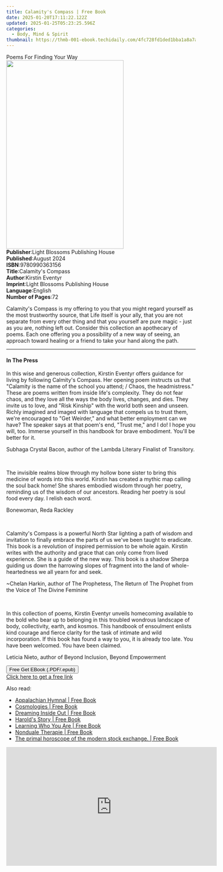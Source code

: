 ```yaml
---
title: Calamity's Compass | Free Book
date: 2025-01-20T17:11:22.122Z
updated: 2025-01-25T05:23:25.596Z
categories:
  - Body, Mind & Spirit
thumbnail: https://thmb-001-ebook.techidaily.com/4fc728fd1ded1bba1a8a7a83056097060f9f4632bb213458a68fe6db4fd82fd7.jpg
---
```

<main id="book-container">
  <div class="flex flex-col">
    <div class="book-brief flex-1 py-6 px-4 sm:p-6 md:py-10 md:px-8">
      <!-- brief-->
      <div class="book-brief-main">Poems For Finding Your Way</div>
    </div>
    <div
      class="book-meta-info flex-1 grid gap-4 col-start-1 col-end-3 row-start-1 sm:mb-6 sm:grid-cols-4 lg:gap-6 lg:col-start-2 lg:row-end-6 lg:row-span-6 lg:mb-0"
    >
      <div
        class="book-meta-info-left place-content-center mt-4 p-4 text-sm leading-6 col-start-2 col-span-2 dark:text-slate-400"
      >
        <img
          class="w-full h-500 object-cover rounded-lg sm:h-255 sm:col-span-2 lg:col-span-full"
          src="https://img-001-ebook.techidaily.com/d51c33b22883376bda9f78fb6d55b2d47c675882575ca1e2f00e8b5ee718ee09.jpg"
          alt=""
          width="312"
          height="500"
        />
      </div>
      <div
        class="book-meta-info-right mt-2 col-start-1 row-start-2 col-span-3 self-center"
      >
        <!-- meta data  -->
        <div class="flex flex-col px-4 md:px-8">
          <div class="flex-1">
            <strong>Publisher</strong>:<span class="px-2"
              >Light Blossoms Publishing House</span
            >
          </div>
          <div class="flex-1">
            <strong>Published</strong>:<span class="px-2">August 2024</span>
          </div>
          <div class="flex-1">
            <strong>ISBN</strong>:<span class="px-2">9780990363156</span>
          </div>
          <div class="flex-1">
            <strong>Title</strong>:<span class="px-2"
              >Calamity&#39;s Compass</span
            >
          </div>
          <div class="flex-1">
            <strong>Author</strong>:<span class="px-2">Kirstin Eventyr</span>
          </div>
          <div class="flex-1">
            <strong>Imprint</strong>:<span class="px-2"
              >Light Blossoms Publishing House</span
            >
          </div>
          <div class="flex-1">
            <strong>Language</strong>:<span class="px-2">English</span>
          </div>
          <div class="flex-1">
            <strong>Number of Pages</strong>:<span class="px-2">72</span>
          </div>
        </div>
      </div>
    </div>
    <div class="book-description flex-1 py-6 px-4 sm:p-6 md:py-10 md:px-8">
      <div class="book-description-main">
        <div accordion-content="" id="description">
          <p>
            Calamity's Compass is my offering to you that you might regard
            yourself as the most trustworthy source, that Life itself is your
            ally, that you are not separate from every other thing and that you
            yourself are pure magic - just as you are, nothing left out.
            Consider this collection an apothecary of poems. Each one offering
            you a possibility of a new way of seeing, an approach toward healing
            or a friend to take your hand along the path.
          </p>
        </div>
      </div>
    </div>
    <div class="book-excerpts flex-1 py-6 px-4 sm:p-6 md:py-10 md:px-8">
      <!-- excerpts-->
      <div class="book-excerpts-main">
        <hr />
        <h4 class="placeholder placeholder-heading">
          <span>In The Press</span>
        </h4>
        <p></p>
        <p>
          In this wise and generous collection, Kirstin Eventyr offers guidance
          for living by following Calmity's Compass. Her opening poem instructs
          us that "Calamity is the name of the school you attend; / Chaos, the
          headmistress." These are poems written from inside life's complexity.
          They do not fear chaos, and they love all the ways the body lives,
          changes, and dies. They invite us to love, and "Risk Kinship" with the
          world both seen and unseen. Richly imagined and imaged with language
          that compels us to trust them, we're encouraged to "Get Weirder," and
          what better employment can we have? The speaker says at that poem's
          end, "Trust me," and I do! I hope you will, too. Immerse yourself in
          this handbook for brave embodiment. You'll be better for it.
        </p>
        <p>
          Subhaga Crystal Bacon, author of the Lambda Literary Finalist of
          Transitory.
        </p>
        <p><br /></p>
        <p>
          <span style="background-color: rgba(255, 255, 255, 1)"
            >The invisible realms blow through my hollow bone sister to bring
            this medicine of words into this world. Kirstin has</span
          >&nbsp;created a&nbsp;mythic map&nbsp;calling the soul back home!
          She<span style="background-color: rgba(255, 255, 255, 1)"
            >&nbsp;shares embodied wisdom through her poetry, reminding us of
            the wisdom of our ancestors. Reading her poetry is soul food every
            day. I relish each word.</span
          >
        </p>
        <p>
          <span style="background-color: rgba(255, 255, 255, 1)"
            >Bonewoman, Reda Rackley</span
          >
        </p>
        <p><br /></p>
        <p>
          Calamity's Compass is a powerful North Star lighting a path of wisdom
          and invitation to finally embrace the parts of us we've been taught to
          eradicate. This book is a revolution of inspired permission to be
          whole again. Kirstin writes with the authority and grace that can only
          come from lived experience. She is a guide of the new way. This book
          is a shadow Sherpa guiding us down the harrowing slopes of fragment
          into the land of whole-heartedness we all yearn for and seek.
        </p>
        <p>
          ~Chelan Harkin, author of The Prophetess, The Return of The Prophet
          from the Voice of The Divine Feminine
        </p>
        <p><br /></p>
        <p>
          In this collection of poems, Kirstin Eventyr unveils homecoming
          available to the bold who bear up to belonging in this troubled
          wondrous landscape of body, collectivity, earth, and kosmos. This
          handbook of ensoulment enlists kind courage and fierce clarity for the
          task of intimate and wild incorporation.&nbsp;If this book has found a
          way to you, it is already too late. You have been welcomed. You have
          been claimed.
        </p>
        <p>Leticia Nieto, author of Beyond Inclusion, Beyond Empowerment</p>
        <p></p>
      </div>
    </div>
    <div
      class="book-about-author flex-1 py-6 px-4 sm:p-6 md:py-10 md:px-8"
    ></div>
    <div class="book-free-get flex-1 py-6 px-4 sm:p-6 md:py-10 md:px-8">
      <button
        id="btn-free-get"
        class="bg-blue-500 hover:bg-blue-700 text-white font-bold py-2 px-4 rounded"
      >
        Free Get EBook (.PDF/.epub)
      </button>
      <div id="countdown-display" class="px-2 text-lg mt-2"></div>
      <a
        id="free-link"
        class="hidden bg-blue-500 hover:bg-blue-700 text-white font-bold py-2 px-4 rounded"
        href="https://www.ebooks.com/en-us/book/211436143/calamity-s-compass/kirstin-eventyr/"
        target="_blank"
        >Click here to get a free link</a
      >
    </div>
    <script>
      let countdownTime = 0;
      let countdownInterval = null;
      document
        .getElementById('btn-free-get')
        .addEventListener('click', startCountdown);
      function startCountdown() {
        countdownTime = new Date().getTime() + 60000 * 3;
        countdownInterval = setInterval(updateCountdown, 1000);
        document.getElementById('btn-free-get').disabled = true;
        document
          .getElementById('btn-free-get')
          .classList.add('bg-gray-500', 'cursor-not-allowed');
      }
      function updateCountdown() {
        let currentTime = new Date().getTime();
        let timeLeft = countdownTime - currentTime;
        let secondsLeft = Math.floor(timeLeft / 1000);
        document.getElementById('countdown-display').innerHTML =
          `Remaining time: ${secondsLeft} seconds.`;
        if (secondsLeft <= 0) {
          clearInterval(countdownInterval);
          document.getElementById('btn-free-get').classList.add('hidden');
          document.getElementById('free-link').classList.remove('hidden');
          document.getElementById('countdown-display').innerHTML = '';
        }
      }
    </script>
  </div>
</main>

<ins class="adsbygoogle"
      style="display:block"
      data-ad-client="ca-pub-7571918770474297"
      data-ad-slot="8358498916"
      data-ad-format="auto"
      data-full-width-responsive="true"></ins>
    

<span class="atpl-alsoreadstyle">Also read:</span>
<div><ul>
<li><a href="https://novels-ebooks.techidaily.com/209877980-9781641115117-appalachian-hymnal/"><u>Appalachian Hymnal | Free Book</u></a></li>
<li><a href="https://novels-ebooks.techidaily.com/209877515-9781907767500-cosmologies/"><u>Cosmologies | Free Book</u></a></li>
<li><a href="https://novels-ebooks.techidaily.com/209878278-9780985605155-dreaming-inside-out/"><u>Dreaming Inside Out | Free Book</u></a></li>
<li><a href="https://novels-ebooks.techidaily.com/209878522-9781640885141-harolds-story/"><u>Harold's Story | Free Book</u></a></li>
<li><a href="https://novels-ebooks.techidaily.com/209878381-9780995120471-learning-who-you-are/"><u>Learning Who You Are | Free Book</u></a></li>
<li><a href="https://novels-ebooks.techidaily.com/209877735-9781912517053-nonduale-therapie/"><u>Nonduale Therapie | Free Book</u></a></li>
<li><a href="https://novels-ebooks.techidaily.com/209878671-9789076277806-the-primal-horoscope-of-the-modern-stock-exchange/"><u>The primal horoscope of the modern stock exchange. | Free Book</u></a></li>
</ul></div>

<!-- affiliate ads begin -->
<iframe width="560" height="315" src="https://www.youtube.com/embed/pRR3Oq03EuE?si=ZTy8-WH0AesA9zRh" title="YouTube video player" frameborder="0" allow="accelerometer; autoplay; clipboard-write; encrypted-media; gyroscope; picture-in-picture; web-share" referrerpolicy="strict-origin-when-cross-origin" allowfullscreen></iframe>
<!-- affiliate ads end -->

